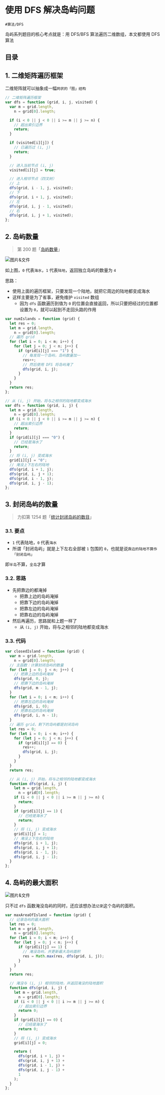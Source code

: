 
# 使用 DFS 解决岛屿问题

`#算法/DFS` 

岛屿系列题目的核心考点就是：用 DFS/BFS 算法遍历二维数组，本文都使用 DFS 算法


## 目录
<!-- toc -->
 ## 1. 二维矩阵遍历框架 

二维矩阵就可以抽象成一幅`网状的「图」结构`

```javascript hl:7,12
// 二维矩阵遍历框架
var dfs = function (grid, i, j, visited) {
  var m = grid.length,
    n = grid[0].length;

  if (i < 0 || j < 0 || i >= m || j >= n) {
    // 超出索引边界
    return;
  }

  if (visited[i][j]) {
    // 已遍历过 (i, j)
    return;
  }

  // 进入当前节点 (i, j)
  visited[i][j] = true;

  // 进入相邻节点（四叉树）
  // 上
  dfs(grid, i - 1, j, visited);
  // 下
  dfs(grid, i + 1, j, visited);
  // 左
  dfs(grid, i, j - 1, visited);
  // 右
  dfs(grid, i, j + 1, visited);
};

```


## 2. 岛屿数量

>  第 200 题「[岛屿数量](https://leetcode.cn/problems/number-of-islands)」

![图片&文件](./files/20241113-3.png)

如上图，`0` 代表`海水`，`1` 代表`陆地`，返回独立岛屿的数量为 `4`

思路：
- 使用上面的遍历框架，只要发现一个陆地，就把它周边的陆地都变成海水
- 这样主要是为了省事，避免维护 `visited` 数组
	- 因为 `dfs` 函数遍历到值为 `0` 的位置会直接返回，所以只要把经过的位置都设置为 `0`，就可以起到不走回头路的作用


```javascript
var numIslands = function (grid) {
  let res = 0;
  let m = grid.length,
    n = grid[0].length;
  // 遍历 grid
  for (let i = 0; i < m; i++) {
    for (let j = 0; j < n; j++) {
      if (grid[i][j] === "1") {
        // 每发现一个岛屿，岛屿数量加一
        res++;
        // 然后使用 DFS 将岛屿淹了
        dfs(grid, i, j);
      }
    }
  }
  return res;
};

// 从 (i, j) 开始，将与之相邻的陆地都变成海水
var dfs = function (grid, i, j) {
  let m = grid.length,
    n = grid[0].length;
  if (i < 0 || j < 0 || i >= m || j >= n) {
    // 超出索引边界
    return;
  }
  if (grid[i][j] === "0") {
    // 已经是海水了
    return;
  }
  // 将 (i, j) 变成海水
  grid[i][j] = "0";
  // 淹没上下左右的陆地
  dfs(grid, i + 1, j);
  dfs(grid, i, j + 1);
  dfs(grid, i - 1, j);
  dfs(grid, i, j - 1);
};

```


## 3. 封闭岛屿的数量

> 力扣第 1254 题「[统计封闭岛屿的数目](https://leetcode.cn/problems/number-of-closed-islands)」

### 3.1. 要点

- `1` 代表陆地，`0` 代表`海水`
- 所谓「封闭岛屿」就是上下左右全部被 `1` 包围的 `0`，也就是说`靠边的陆地不算作「封闭岛屿」`

即`半岛`不算，`全岛`才算

### 3.2. 思路

- 先把靠边的都淹掉
	- 把靠上边的岛屿淹掉
	- 把靠下边的岛屿淹掉
	- 把靠左边的岛屿淹掉
	- 把靠右边的岛屿淹掉
- 然后再遍历，思路就和上题一样了
	- 从 `(i, j)` 开始，将与之相邻的陆地都变成海水

### 3.3. 代码

```javascript hl:6,12,8,14
var closedIsland = function (grid) {
  var m = grid.length,
    n = grid[0].length;
  // 主函数：计算封闭岛屿的数量
  for (let j = 0; j < n; j++) {
    // 把靠上边的岛屿淹掉
    dfs(grid, 0, j);
    // 把靠下边的岛屿淹掉
    dfs(grid, m - 1, j);
  }
  for (let i = 0; i < m; i++) {
    // 把靠左边的岛屿淹掉
    dfs(grid, i, 0);
    // 把靠右边的岛屿淹掉
    dfs(grid, i, n - 1);
  }
  // 遍历 grid，剩下的岛屿都是封闭岛屿
  let res = 0;
  for (let i = 0; i < m; i++) {
    for (let j = 0; j < n; j++) {
      if (grid[i][j] == 0) {
        res++;
        dfs(grid, i, j);
      }
    }
  }
  return res;

  // 从 (i, j) 开始，将与之相邻的陆地都变成海水
  function dfs(grid, i, j) {
    let m = grid.length,
      n = grid[0].length;
    if (i < 0 || j < 0 || i >= m || j >= n) {
      return;
    }
    if (grid[i][j] == 1) {
      // 已经是海水了
      return;
    }
    // 将 (i, j) 变成海水
    grid[i][j] = 1;
    // 淹没上下左右的陆地
    dfs(grid, i + 1, j);
    dfs(grid, i, j + 1);
    dfs(grid, i - 1, j);
    dfs(grid, i, j - 1);
  }
};

```

## 4. 岛屿的最大面积

![图片&文件](./files/20241113-5.png)


只不过 `dfs` 函数淹没岛屿的同时，还应该想办法`记录`这个岛屿的面积。

```javascript
var maxAreaOfIsland = function (grid) {
  // 记录岛屿的最大面积
  let res = 0;
  let m = grid.length,
    n = grid[0].length;
  for (let i = 0; i < m; i++) {
    for (let j = 0; j < n; j++) {
      if (grid[i][j] == 1) {
        // 淹没岛屿，并更新最大岛屿面积
        res = Math.max(res, dfs(grid, i, j));
      }
    }
  }
  return res;

  // 淹没与 (i, j) 相邻的陆地，并返回淹没的陆地面积
  function dfs(grid, i, j) {
    let m = grid.length,
      n = grid[0].length;
    if (i < 0 || j < 0 || i >= m || j >= n) {
      // 超出索引边界
      return 0;
    }
    if (grid[i][j] == 0) {
      // 已经是海水了
      return 0;
    }
    // 将 (i, j) 变成海水
    grid[i][j] = 0;

    return (
      dfs(grid, i + 1, j) +
      dfs(grid, i, j + 1) +
      dfs(grid, i - 1, j) +
      dfs(grid, i, j - 1) +
      1
    );
  }
};

```

